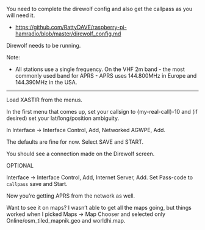 You need to complete the direwolf config and also get the callpass as you will need it.
- https://github.com/RattyDAVE/raspberry-pi-hamradio/blob/master/direwolf_config.md

Direwolf needs to be running.

Note:
- All stations use a single frequency. On the VHF 2m band - the most commonly used band for APRS - APRS uses 144.800MHz in Europe and 144.390MHz in the USA.

----

Load XASTIR from the menus.

In the first menu that comes up, set your callsign to {my-real-call}-10 and (if desired) set your lat/long/position ambiguity.

In Interface -> Interface Control, Add, Networked AGWPE, Add. 

The defaults are fine for now. 
Select SAVE and START.

You should see a connection made on the Direwolf screen.

OPTIONAL

Interface -> Interface Control, Add, Internet Server, Add. Set Pass-code to `callpass` save and Start. 

Now you’re getting APRS from the network as well.

Want to see it on maps? I wasn’t able to get all the maps going, but things worked when I picked Maps -> Map Chooser and selected only Online/osm_tiled_mapnik.geo and worldhi.map.
